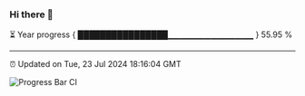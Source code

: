 ### Hi there 👋

⏳ Year progress { ████████████████▁▁▁▁▁▁▁▁▁▁▁▁▁▁ } 55.95 %

---

⏰ Updated on Tue, 23 Jul 2024 18:16:04 GMT

![Progress Bar CI](https://github.com/liununu/liununu/workflows/Progress%20Bar%20CI/badge.svg)
